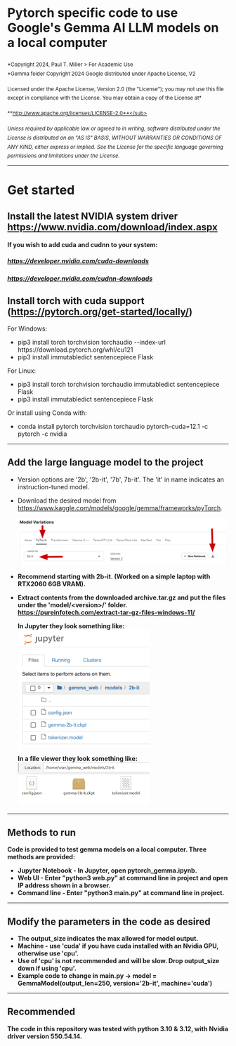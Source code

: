 # Pytorch specific code to use Google's Gemma AI LLM models on a local computer  
  
<sub>*Copyright 2024, Paul T. Miller > For Academic Use  
*Gemma folder Copyright 2024 Google distributed under Apache License, V2</sub> 

<sub>Licensed under the Apache License, Version 2.0 (the "License");
you may not use this file except in compliance with the License.
You may obtain a copy of the License at*</sub>

<sub>**http://www.apache.org/licenses/LICENSE-2.0**</sub>

<sub>*Unless required by applicable law or agreed to in writing, software
distributed under the License is distributed on an "AS IS" BASIS,
WITHOUT WARRANTIES OR CONDITIONS OF ANY KIND, either express or implied.
See the License for the specific language governing permissions and
limitations under the License.*</sub>
  
***
# Get started
## Install the latest NVIDIA system driver https://www.nvidia.com/download/index.aspx
#### If you wish to add cuda and cudnn to your system:
##### https://developer.nvidia.com/cuda-downloads
##### https://developer.nvidia.com/cudnn-downloads
  
## Install torch with cuda support (https://pytorch.org/get-started/locally/)
For Windows: 
+ pip3 install torch torchvision torchaudio --index-url https[]()://download.pytorch.org/whl/cu121
+ pip3 install immutabledict sentencepiece Flask
  
For Linux: 
+ pip3 install torch torchvision torchaudio immutabledict sentencepiece Flask
+ pip3 install immutabledict sentencepiece Flask
  
Or install using Conda with: 
+ conda install pytorch torchvision torchaudio pytorch-cuda=12.1 -c pytorch -c nvidia
  
*** 
## Add the large language model to the project
+ Version options are '2b', '2b-it', '7b', 7b-it'. The 'it' in name indicates an instruction-tuned model.   
+ Download the desired model from https://www.kaggle.com/models/google/gemma/frameworks/pyTorch.
  
  <img src="models/model_download.png" alt="file download" width="600">
  
+ <b>Recommend starting with 2b-it<b>. (Worked on a simple laptop with RTX2060 6GB VRAM).  
+ Extract contents from the downloaded archive.tar.gz and put the files under the 'model/\<version\>/' folder.  
  https://pureinfotech.com/extract-tar-gz-files-windows-11/

  In Jupyter they look something like:  
  <img src="models/2b_it_pic.png" alt="file view" width="300">  

  In a file viewer they look something like:  
  <img src="models/files.png" alt="file view" width="300">  
  
***
## Methods to run
Code is provided to test gemma models on a local computer. Three methods are provided:

+ Jupyter Notebook - In Jupyter, open pytorch_gemma.ipynb.
+ Web UI - Enter "python3 web.py" at command line in project and open IP address shown in a browser.
+ Command line - Enter "python3 main.py" at command line in project.
  
*** 
## Modify the parameters in the code as desired
+ The output_size indicates the max allowed for model output. 
+ Machine - use 'cuda' if you have cuda installed with an Nvidia GPU, otherwise use 'cpu'.
+ Use of 'cpu' is not recommended and will be slow. Drop output_size down if using 'cpu'.
+ Example code to change in main.py -> model = GemmaModel(output_len=250, version='2b-it', machine='cuda')
  
***
## Recommended
The code in this repository was tested with python 3.10 & 3.12, with Nvidia driver version 550.54.14.

  

